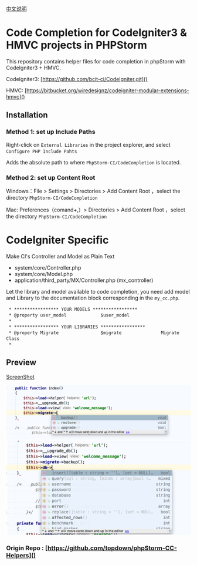 [中文说明](README-cn.md)

# Code Completion for CodeIgniter3 & HMVC projects in PHPStorm

This repository contains helper files for code completion in phpStorm with CodeIgniter3 + HMVC.

CodeIgniter3: [https://github.com/bcit-ci/CodeIgniter.git]()

HMVC: [https://bitbucket.org/wiredesignz/codeigniter-modular-extensions-hmvc]()

## Installation

### Method 1: set up Include Paths

Right-click on `External Libraries` in the project explorer, and select `Configure PHP Include Pahts`

Adds the absolute path to where `PhpStorm-CI/CodeCompletion` is located.


### Method 2: set up Content Root

Windows：File > Settings > Directories > Add Content Root ，select the directory `PhpStorm-CI/CodeCompletion`

Mac: Preferences（comand+,）> Directories > Add Content Root ，select the directory `PhpStorm-CI/CodeCompletion`


# CodeIgniter Specific

Make CI's Controller and Model as Plain Text

* system/core/Controller.php
* system/core/Model.php
* application/third_party/MX/Controller.php (mx_controller)

Let the library and model available to code completion, you need add model and Library to the documentation block corresponding in the `my_cc.php`.

```
 * ***************** YOUR MODELS *****************
 * @property user_model             $user_model
 *
 * ***************** YOUR LIBRARIES *****************
 * @property Migrate                $migrate               Migrate Class
 *
```

## Preview

[ScreenShot](https://github.com/ganl/mdAssets/tree/master/img/phpStorm-ci)

![s](https://github.com/ganl/mdAssets/raw/master/img/phpStorm-ci/WX20170930-205656@2x.png)
![s](https://github.com/ganl/mdAssets/raw/master/img/phpStorm-ci/WX20170930-205735@2x.png)

### Origin Repo : [https://github.com/topdown/phpStorm-CC-Helpers]()

